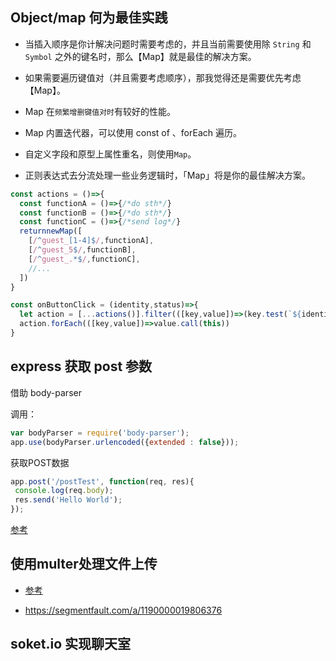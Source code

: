 ## Object/map 何为最佳实践

- 当插入顺序是你计解决问题时需要考虑的，并且当前需要使用除 `String` 和 `Symbol` 之外的键名时，那么【Map】就是最佳的解决方案。

- 如果需要遍历键值对（并且需要考虑顺序），那我觉得还是需要优先考虑【Map】。

- Map 在`频繁增删键值对时`有较好的性能。

- Map 内置迭代器，可以使用 const of 、forEach 遍历。

- 自定义字段和原型上属性重名，则使用`Map`。

- 正则表达式去分流处理一些业务逻辑时，「Map」将是你的最佳解决方案。

```js
const actions = ()=>{
  const functionA = ()=>{/*do sth*/}
  const functionB = ()=>{/*do sth*/}
  const functionC = ()=>{/*send log*/}
  returnnewMap([
    [/^guest_[1-4]$/,functionA],
    [/^guest_5$/,functionB],
    [/^guest_.*$/,functionC],
    //...
  ])
}

const onButtonClick = (identity,status)=>{
  let action = [...actions()].filter(([key,value])=>(key.test(`${identity}_${status}`)))
  action.forEach(([key,value])=>value.call(this))
}
```


## express 获取 post 参数

借助 body-parser

调用：
```js
var bodyParser = require('body-parser');
app.use(bodyParser.urlencoded({extended : false}));
```

获取POST数据
```js
app.post('/postTest', function(req, res){
 console.log(req.body);
 res.send('Hello World');
});
```

[参考](http://www.hcoder.net/tutorials/info_1240.html)


## 使用multer处理文件上传



- [参考](https://juejin.im/post/6844903834444120071)

- https://segmentfault.com/a/1190000019806376


## soket.io 实现聊天室
